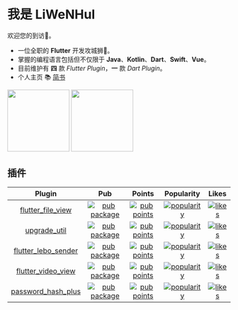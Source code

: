 # 我是 LiWeNHuI

欢迎您的到访🐾。

* 一位全职的 **Flutter** 开发攻城狮🦁。
* 掌握的编程语言包括但不仅限于 **Java**、**Kotlin**、**Dart**、**Swift**、**Vue**。
* 目前维护有 **四** 款 *Flutter Plugin*，**一** 款 *Dart Plugin*。
* 个人主页 📚 [简书](https://www.jianshu.com/u/b3e89b034b7e)

<img align="" height="140px" src="https://github-readme-stats.vercel.app/api?username=LiWenHui96&hide_title=true&hide_border=true&show_icons=true&include_all_commits=true&theme=graywhite&locale=cn"></img>
<img align="" height="140px" src="https://github-readme-stats.vercel.app/api/top-langs/?username=LiWenHui96&hide_title=true&hide_border=true&layout=compact&theme=graywhite&locale=cn" />

## 插件

| Plugin | Pub | Points | Popularity | Likes |
|:-:|:-:|:-:|:-:|:-:|
| [flutter_file_view](https://github.com/LiWenHui96/flutter_file_view) | [![pub package](https://img.shields.io/pub/v/flutter_file_view)](https://pub.dev/packages/flutter_file_view) | [![pub points](https://badges.bar/flutter_file_view/pub%20points)](https://pub.dev/packages/flutter_file_view/score) | [![popularity](https://badges.bar/flutter_file_view/popularity)](https://pub.dev/packages/flutter_file_view/score) | [![likes](https://badges.bar/flutter_file_view/likes)](https://pub.dev/packages/flutter_file_view/score) |
| [upgrade_util](https://github.com/LiWenHui96/upgrade_util) | [![pub package](https://img.shields.io/pub/v/upgrade_util)](https://pub.dev/packages/upgrade_util) | [![pub points](https://badges.bar/upgrade_util/pub%20points)](https://pub.dev/packages/upgrade_util/score) | [![popularity](https://badges.bar/upgrade_util/popularity)](https://pub.dev/packages/upgrade_util/score) | [![likes](https://badges.bar/upgrade_util/likes)](https://pub.dev/packages/upgrade_util/score) |
| [flutter_lebo_sender](https://github.com/LiWenHui96/flutter_lebo_sender) | [![pub package](https://img.shields.io/pub/v/flutter_lebo_sender)](https://pub.dev/packages/flutter_lebo_sender) | [![pub points](https://badges.bar/flutter_lebo_sender/pub%20points)](https://pub.dev/packages/flutter_lebo_sender/score) | [![popularity](https://badges.bar/flutter_lebo_sender/popularity)](https://pub.dev/packages/flutter_lebo_sender/score) | [![likes](https://badges.bar/flutter_lebo_sender/likes)](https://pub.dev/packages/flutter_lebo_sender/score) |
| [flutter_video_view](https://github.com/LiWenHui96/flutter_video_view) | [![pub package](https://img.shields.io/pub/v/flutter_video_view)](https://pub.dev/packages/flutter_video_view) | [![pub points](https://badges.bar/flutter_video_view/pub%20points)](https://pub.dev/packages/flutter_video_view/score) | [![popularity](https://badges.bar/flutter_video_view/popularity)](https://pub.dev/packages/flutter_video_view/score) | [![likes](https://badges.bar/flutter_video_view/likes)](https://pub.dev/packages/flutter_video_view/score) |
| [password_hash_plus](https://github.com/LiWenHui96/password_hash_plus) | [![pub package](https://img.shields.io/pub/v/password_hash_plus)](https://pub.dev/packages/password_hash_plus) | [![pub points](https://badges.bar/password_hash_plus/pub%20points)](https://pub.dev/packages/password_hash_plus/score) | [![popularity](https://badges.bar/password_hash_plus/popularity)](https://pub.dev/packages/password_hash_plus/score) | [![likes](https://badges.bar/password_hash_plus/likes)](https://pub.dev/packages/password_hash_plus/score) |
